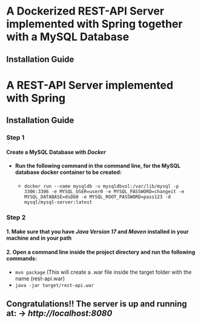 
# A Dockerized REST-API Server implemented with Spring together with a MySQL Database

## Installation Guide

# A REST-API Server implemented with Spring

## Installation Guide

### Step 1
#### Create a MySQL Database with *Docker*

- #### Run the following command in the command line, for the MySQL database docker container to be created:

   - `docker run --name mysqldb -v mysqldbvol:/var/lib/mysql -p 3306:3306 -e MYSQL_USER=user0 -e MYSQL_PASSWORD=changeit -e MYSQL_DATABASE=dsDb0 -e MYSQL_ROOT_PASSWORD=pass123 -d mysql/mysql-server:latest`

### Step 2
#### 1. Make sure that you have *Java Version 17* and *Maven* installed in your machine and in your path
#### 2. Open a command line inside the project directory and run the following commands:

 - `mvn package` (This will create a .war file inside the target folder with the name (rest-api.war)
 - `java -jar target/rest-api.war`


## Congratulations!! The server is up and running at: -> _http://localhost:8080_
